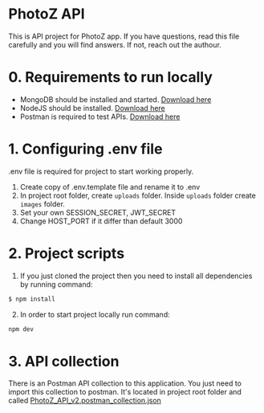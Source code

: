 # PhotoZ API
This is API project for PhotoZ app.
If you have questions, read this file carefully and you will find answers. If not, reach out the authour.

# 0. Requirements to run locally
  - MongoDB should be installed and started. [Download here](https://www.mongodb.com/try/download/community)
  - NodeJS should be installed. [Download here](https://nodejs.org/en/download/)
  - Postman is required to test APIs. [Download here](https://www.postman.com/downloads/)

# 1. Configuring .env file
.env file is required for project to start working properly.
1. Create copy of .env.template file and rename it to .env
2. In project root folder, create `uploads` folder. Inside `uploads` folder create `images` folder.
3. Set your own SESSION_SECRET, JWT_SECRET
4. Change HOST_PORT if it differ than default 3000

# 2. Project scripts
1. If you just cloned the project then you need to install all dependencies by running command:
```sh
$ npm install
```
2. In order to start project locally run command:
```sh
npm dev
```
# 3. API collection
There is an Postman API collection to this application. You just need to import this collection to postman.
It's located in project root folder and called [PhotoZ_API_v2.postman_collection.json](https://github.com/gramulos/photoz-api/blob/master/PhotoZ_API_v2.postman_collection.json)
